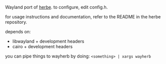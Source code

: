 Wayland port of [herbe](https://github.com/dudik/herbe).
to configure, edit config.h.

for usage instructions and documentation, refer to the README in the herbe
repository.

depends on:
- libwayland + development headers
- cairo + development headers

you can pipe things to wayherb by doing:
`<something> | xargs wayherb`
